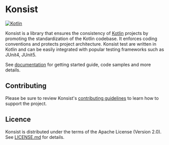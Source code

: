 # Konsist

[![Kotlin](https://img.shields.io/badge/Kotlin-blue.svg?style=flat&logo=kotlin)](https://kotlinlang.org)

Konsist is a library that ensures the consistency of [Kotlin](https://kotlinlang.org/) projects by promoting the 
standardization of the Kotlin codebase. It enforces coding conventions and protects project architecture. Konsist
test are written in Kotlin and can be easily integrated with popular testing frameworks such as JUnit4, JUnit5.

See [documentation](http://docs.konsist.lemonappdev.com/) for getting started guide, code samples and more details.

## Contributing

Please be sure to review Konsist's [contributing guidelines](https://docs.konsist.lemonappdev.com/help/contribute)
to learn how to support the project.

## Licence

Konsist is distributed under the terms of the Apache License (Version 2.0). See [LICENSE.md](LICENSE.md) for details.
